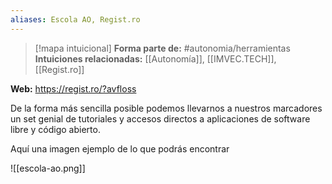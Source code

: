 ```yaml
---
aliases: Escola AO, Regist.ro
--- 
```


> [!mapa intuicional]
> **Forma parte de:** #autonomia/herramientas  
> **Intuiciones relacionadas:** [[Autonomía]], [[IMVEC.TECH]], [[Regist.ro]]


**Web:** https://regist.ro/?avfloss

De la forma más sencilla posible podemos llevarnos a nuestros marcadores un set genial de tutoriales y accesos directos a aplicaciones de software libre y código abierto.

Aquí una imagen ejemplo de lo que podrás encontrar

![[escola-ao.png]]

